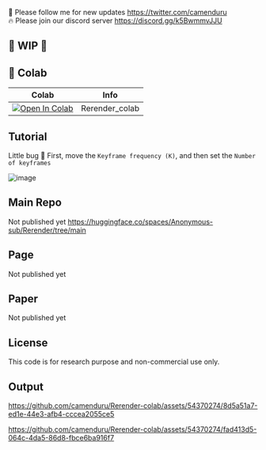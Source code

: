🐣 Please follow me for new updates https://twitter.com/camenduru <br />
🔥 Please join our discord server https://discord.gg/k5BwmmvJJU

## 🚦 WIP 🚦

## 🦒 Colab

| Colab | Info
| --- | --- |
[![Open In Colab](https://colab.research.google.com/assets/colab-badge.svg)](https://colab.research.google.com/github/camenduru/Rerender-colab/blob/main/Rerender_colab.ipynb) | Rerender_colab

## Tutorial
Little bug 🐜 First, move the `Keyframe frequency (K)`, and then set the `Number of keyframes`

![image](https://github.com/camenduru/Rerender-colab/assets/54370274/7db8af5c-0697-49ce-8ef7-0f4c8d4f0a5d)

## Main Repo
Not published yet
https://huggingface.co/spaces/Anonymous-sub/Rerender/tree/main

## Page
Not published yet

## Paper
Not published yet

## License
This code is for research purpose and non-commercial use only.

## Output
https://github.com/camenduru/Rerender-colab/assets/54370274/8d5a51a7-ed1e-44e3-afb4-cccea2055ce5

https://github.com/camenduru/Rerender-colab/assets/54370274/fad413d5-064c-4da5-86d8-fbce6ba916f7

